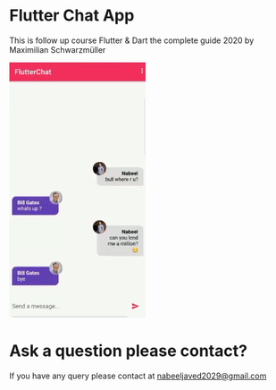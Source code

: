 # Flutter Chat App
This is follow up course Flutter & Dart the complete guide 2020 by Maximilian Schwarzmüller

![UI](/screenshots/chat.png)

# Ask a question please contact?

If you have any query please contact at nabeeljaved2029@gmail.com


